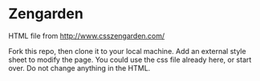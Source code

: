 # Zengarden

HTML file from http://www.csszengarden.com/

Fork this repo, then clone it to your local machine.
Add an external style sheet to modify the page. You could use the css file already here, or start over.
Do not change anything in the HTML.
